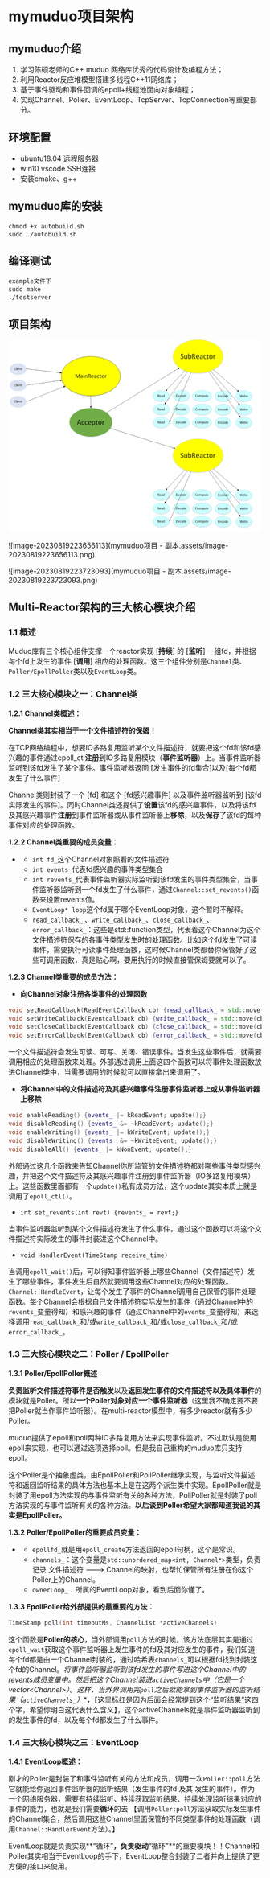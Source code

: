 # mymuduo项目架构

## mymuduo介绍

1. 学习陈硕老师的C++ muduo 网络库优秀的代码设计及编程方法；
2. 利用Reactor反应堆模型搭建多线程C++11网络库；
3. 基于事件驱动和事件回调的epoll+线程池面向对象编程；
4. 实现Channel、Poller、EventLoop、TcpServer、TcpConnection等重要部分。



## 环境配置

- ubuntu18.04 远程服务器
- win10 vscode SSH连接
- 安装cmake、g++



## mymuduo库的安装

```
chmod +x autobuild.sh
sudo ./autobuild.sh
```



## 编译测试

```
example文件下
sudo make
./testserver
```



## 项目架构

<img src="mymuduo项目 - 副本.assets/image-20230819223631368.png" alt="image-20230819223631368" style="zoom: 50%;" />

![image-20230819223656113](mymuduo项目 - 副本.assets/image-20230819223656113.png)

![image-20230819223723093](mymuduo项目 - 副本.assets/image-20230819223723093.png)



## Multi-Reactor架构的三大核心模块介绍

### 1.1 概述

Muduo库有三个核心组件支撑一个reactor实现 [**持续**] 的 [**监听**] 一组fd，并根据每个fd上发生的事件 [**调用**] 相应的处理函数。这三个组件分别是`Channel`类、`Poller/EpollPoller`类以及`EventLoop`类。



### 1.2 三大核心模块之一：Channel类 

**1.2.1 Channel类概述：**

**Channel类其实相当于一个文件描述符的保姆！**

在TCP网络编程中，想要IO多路复用监听某个文件描述符，就要把这个fd和该fd感兴趣的事件通过epoll_ctl**注册**到IO多路复用模块（**事件监听器**）上。当事件监听器监听到该fd发生了某个事件。事件监听器返回 [发生事件的fd集合]以及[每个fd都发生了什么事件]

Channel类则封装了一个 [fd] 和这个 [fd感兴趣事件] 以及事件监听器监听到 [该fd实际发生的事件]。同时Channel类还提供了**设置**该fd的感兴趣事件，以及将该fd及其感兴趣事件**注册**到事件监听器或从事件监听器上**移除**，以及**保存**了该fd的每种事件对应的处理函数。



**1.2.2 Channel类重要的成员变量：**

- - `int fd_`这个Channel对象照看的文件描述符
  - `int events_`代表fd感兴趣的事件类型集合
  - `int revents_`代表事件监听器实际监听到该fd发生的事件类型集合，当事件监听器监听到一个fd发生了什么事件，通过`Channel::set_revents()`函数来设置revents值。
  - `EventLoop* loop`这个fd属于哪个EventLoop对象，这个暂时不解释。
  - `read_callback_` 、`write_callback_`、`close_callback_`、`error_callback_`：这些是std::function类型，代表着这个Channel为这个文件描述符保存的各事件类型发生时的处理函数。比如这个fd发生了可读事件，需要执行可读事件处理函数，这时候Channel类都替你保管好了这些可调用函数，真是贴心啊，要用执行的时候直接管保姆要就可以了。

**1.2.3 Channel类重要的成员方法：**

- **向Channel对象注册各类事件的处理函数**

```cpp
void setReadCallback(ReadEventCallback cb) {read_callback_ = std::move(cb);}
void setWriteCallback(Eventcallback cb) {write_callback_ = std::move(cb);}
void setCloseCallback(EventCallback cb) {close_callback_ = std::move(cb);}
void setErrorCallback(EventCallback cb) {error_callback_ = std::move(cb);} 
```

一个文件描述符会发生可读、可写、关闭、错误事件。当发生这些事件后，就需要调用相应的处理函数来处理。外部通过调用上面这四个函数可以将事件处理函数放进Channel类中，当需要调用的时候就可以直接拿出来调用了。

- **将Channel中的文件描述符及其感兴趣事件注册事件监听器上或从事件监听器上移除**

```cpp
void enableReading() {events_ |= kReadEvent; upadte();}
void disableReading() {events_ &= ~kReadEvent; update();}
void enableWriting() {events_ |= kWriteEvent; update();}
void disableWriting() {events_ &= ~kWriteEvent; update();}
void disableAll() {events_ |= kNonEvent; update();}
```

外部通过这几个函数来告知Channel你所监管的文件描述符都对哪些事件类型感兴趣，并把这个文件描述符及其感兴趣事件注册到事件监听器（IO多路复用模块）上。这些函数里面都有一个`update()`私有成员方法，这个update其实本质上就是调用了`epoll_ctl()`。

- `int set_revents(int revt) {revents_ = revt;}`

当事件监听器监听到某个文件描述符发生了什么事件，通过这个函数可以将这个文件描述符实际发生的事件封装进这个Channel中。

- `void HandlerEvent(TimeStamp receive_time)`

当调用`epoll_wait()`后，可以得知事件监听器上哪些Channel（文件描述符）发生了哪些事件，事件发生后自然就要调用这些Channel对应的处理函数。 `Channel::HandleEvent`，让每个发生了事件的Channel调用自己保管的事件处理函数。每个Channel会根据自己文件描述符实际发生的事件（通过Channel中的`revents_`变量得知）和感兴趣的事件（通过Channel中的`events_`变量得知）来选择调用`read_callback_`和/或`write_callback_`和/或`close_callback_`和/或`error_callback_`。



### 1.3 三大核心模块之二：Poller / EpollPoller

**1.3.1 Poller/EpollPoller概述**

**负责监听文件描述符事件是否触发**以及**返回发生事件的文件描述符以及具体事件**的模块就是Poller。所以**一个Poller对象对应一个事件监听器**（这里我不确定要不要把Poller就当作事件监听器）。在multi-reactor模型中，有多少reactor就有多少Poller。

muduo提供了epoll和poll两种IO多路复用方法来实现事件监听。不过默认是使用epoll来实现，也可以通过选项选择poll。但是我自己重构的muduo库只支持epoll。

这个Poller是个抽象虚类，由EpollPoller和PollPoller继承实现，与监听文件描述符和返回监听结果的具体方法也基本上是在这两个派生类中实现。EpollPoller就是封装了用epoll方法实现的与事件监听有关的各种方法，PollPoller就是封装了poll方法实现的与事件监听有关的各种方法。**以后谈到Poller希望大家都知道我说的其实是EpollPoller。**

**1.3.2 Poller/EpollPoller的重要成员变量：**

- - `epollfd_`就是用`epoll_create`方法返回的epoll句柄，这个是常识。
  - `channels_`：这个变量是`std::unordered_map<int, Channel*>`类型，负责记录 文件描述符 ---> Channel的映射，也帮忙保管所有注册在你这个Poller上的Channel。
  - `ownerLoop_`：所属的EventLoop对象，看到后面你懂了。

**1.3.3 EpollPoller给外部提供的最重要的方法：**

```cpp
TimeStamp poll(int timeoutMs, ChannelList *activeChannels)
```

这个函数是**Poller的核心**，当外部调用`poll`方法的时候，该方法底层其实是通过`epoll_wait`获取这个事件监听器上发生事件的fd及其对应发生的事件，我们知道每个fd都是由一个Channel封装的，通过哈希表`channels_`可以根据fd找到封装这个fd的Channel。**将事件监听器监听到该fd发生的事件写进这个Channel中的revents成员变量中。**然后把这个Channel装进`activeChannels`中（它是一个vector<Channel*>）。这样，当外界调用完`poll`之后就能拿到事件监听器的**监听结果（`activeChannels_`）**，【这里标红是因为后面会经常提到这个“监听结果”这四个字，希望你明白这代表什么含义】，这个activeChannels就是事件监听器监听到的发生事件的fd，以及每个fd都发生了什么事件。



### 1.4 三大核心模块之三：EventLoop

**1.4.1 EventLoop概述：**

刚才的Poller是封装了和事件监听有关的方法和成员，调用一次`Poller::poll`方法它就能给你返回事件监听器的监听结果（发生事件的fd 及其 发生的事件）。作为一个网络服务器，需要有持续监听、持续获取监听结果、持续处理监听结果对应的事件的能力，也就是我们需要**循环**的去 【调用`Poller:poll`方法获取实际发生事件的Channel集合，然后调用这些Channel里面保管的不同类型事件的处理函数（调用`Channel::HandlerEvent`方法）。】

EventLoop就是负责实现**“循环”**，负责驱动**“循环”**的重要模块！！Channel和Poller其实相当于EventLoop的手下，EventLoop整合封装了二者并向上提供了更方便的接口来使用。